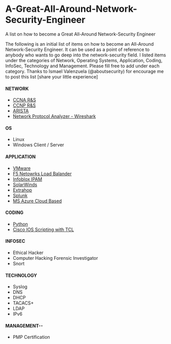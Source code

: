 # A-Great-All-Around-Network-Security-Engineer
A list on how to become a Great All-Around Network-Security Engineer

The following is an initial list of items on how to become an All-Around Network-Security Engineer. It can be used as a point of reference to anybody who wants to go deep into the network-security field. I listed items under the categories of Network, Operating Systems, Application, Coding, InfoSec, Technology and Management. Please fill free to add under each category. Thanks to Ismael Valenzuela (@aboutsecurity) for encourage me to post this list [share your little experience]

#### NETWORK
  * [CCNA R&S](https://www.cisco.com/c/en/us/training-events/training-certifications/certifications/associate.html "Cisco's CCNA R&S page")
  * [CCNP R&S](https://www.cisco.com/c/en/us/training-events/training-certifications/certifications/professional.html "Cisco's CCNP R&S page")
  * [ARISTA](https://www.arista.com/en "Arista's Homepage")
  * [Network Protocol Analyzer - Wireshark](https://www.wireshark.org/ "Wireshark's Homepage")

#### OS
  * Linux
  * Windows Client / Server

#### APPLICATION
  * [VMware](https://www.vmware.com)
  * [F5 Netowrks Load Balander](https://www.f5.com)
  * [Infoblox IPAM](https://www.infoblox.com)
  * [SolarWinds](https://www.solarwinds.com)
  * [Extrahop](https://www.extrahop.com)
  * [Splunk](https://www.splunk.com/)
  * [MS Azure Cloud Based](https://azure.microsoft.com/en-us)

#### CODING
  * [Python](https://www.python.org)
  * [Cisco IOS Scripting with TCL](https://www.cisco.com/c/en/us/td/docs/ios-xml/ios/ios_tcl/configuration/xe-16/ios-tcl-xe-16-book/Cisco_IOS_XE_Scripting_with_Tcl.html "Cisco's TCL page")

#### INFOSEC
  * Ethical Hacker
  * Computer Hacking Forensic Investigator
  * Snort

#### TECHNOLOGY
  * Syslog
  * DNS
  * DHCP
  * TACACS+
  * LDAP
  * IPv6


#### MANAGEMENT--
  * PMP Certification

